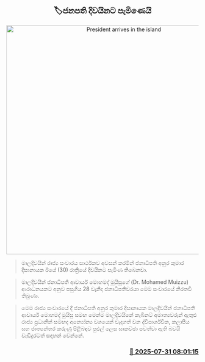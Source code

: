 <p align='center'><b><h2 align='center' title='President arrives in the island'>🏷ජනපති දිවයිනට පැමිණෙයි</h2></b></p>
<p align='center'><img src='https://helakuru.sgp1.cdn.digitaloceanspaces.com/esana/images/lib/anura-president-airport.jpg' width='600' alt='President arrives in the island'></p>

> මාලදිවයින් රාජ්‍ය සංචාරය සාර්ථකව අවසන් කරමින් ජනාධිපති අනුර කුමාර දිසානායක ඊයේ (30) රාත්‍රියේ දිවයිනට පැමිණ තිබෙනවා.

> මාලදිවයින් ජනාධිපති ආචාර්ය මොහමද් මුයිසුගේ (Dr. Mohamed Muizzu)‍ ආරාධනයකට අනුව පසුගිය 28 වැනිදා ජනාධිපතිවරයා මෙම සංචාරයේ නිරතවී තිබුණා.

> මෙම රාජ්‍ය සංචාරයේ දී ජනාධිපති අනුර කුමාර දිසානායක මාලදිවයින් ජනාධිපති ආචාර්ය මොහමද් මුයිසු සමඟ මෙන්ම මාලදිවයිනේ කැබිනට් අමාත්‍යවරුන් ඇතුළු රාජ්‍ය ප්‍රධානීන් සමඟද අන්‍යෝන්‍ය වශයෙන් වැදගත් වන ද්විපාර්ශ්වික, කලාපීය සහ ජාත්‍යන්තර කරුණු පිළිබඳව පුළුල් ලෙස සාකච්ඡා පවත්වා ඇති බවයි වැඩිදුරටත් සඳහන් වෙන්නේ.



<h3 align='right'><a href='https://www.helakuru.lk/esana/p/112310/'>📅 2025-07-31 08:01:15</a></h3>
